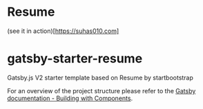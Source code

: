 # Resume

(see it in action)[https://suhas010.com]

# gatsby-starter-resume

Gatsby.js V2 starter template based on Resume by startbootstrap

For an overview of the project structure please refer to the [Gatsby documentation - Building with Components](https://www.gatsbyjs.org/docs/building-with-components/).
